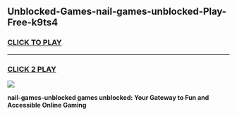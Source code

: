 
## Unblocked-Games-nail-games-unblocked-Play-Free-k9ts4
<h3>
<a href="https://premium76.site?title=nail-games-unblocked&ref=18A1">CLICK TO PLAY</a></h3>
<hr>

<h3>
<a href="https://premium76.site?title=nail-games-unblocked&ref=18A1">CLICK 2 PLAY</a>
  
</h3>

<a href="https://premium76.site?title=nail-games-unblocked&ref=18A1"><img src="https://clearcache.store/games.png"></a>


**nail-games-unblocked games unblocked: Your Gateway to Fun and Accessible Online Gaming**
